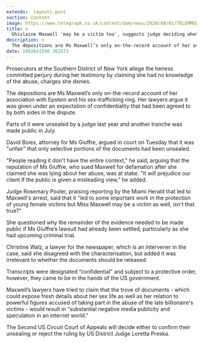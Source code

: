 ```yaml
--- 
extends: _layouts.post 
section: content 
image: https://www.telegraph.co.uk/content/dam/news/2020/08/01/TELEMMGLPICT000236066434_trans_NvBQzQNjv4BqyuLFFzXshuGqnr8zPdDWXiTUh73-1IAIBaONvUINpkg.jpeg?impolicy=logo-overlay 
title: > 
  Ghislaine Maxwell 'may be a victim too', suggests judge deciding whether to unseal tranche of secret documents 
description: > 
  The depositions are Ms Maxwell’s only on-the-record account of her association with Epstein and his sex-trafficking ring.Her lawyers argue it was given under an expectation of confidentiality that had been agreed to by both sides in the dispute.Parts of it were unsealed by a judge last year and another tranche was made public in July.David Boies, attorney for Ms Giuffre, argued in court on Tuesday that it was "unfair" that only selective portions of the documents had been unsealed.The Second US Circuit Court of Appeals will decide either to confirm their unsealing or reject the ruling by US District Judge Loretta Preska. 
date: 1602641598.362573 
--- 
```

Prosecutors at the Southern District of New York allege the heiress committed perjury during her testimony by claiming she had no knowledge of the abuse, charges she denies.

The depositions are Ms Maxwell’s only on-the-record account of her association with Epstein and his sex-trafficking ring. Her lawyers argue it was given under an expectation of confidentiality that had been agreed to by both sides in the dispute.

Parts of it were unsealed by a judge last year and another tranche was made public in July.

David Boies, attorney for Ms Giuffre, argued in court on Tuesday that it was "unfair" that only selective portions of the documents had been unsealed.

"People reading it don't have the entire context," he said, arguing that the reputation of Ms Giuffre, who sued Maxwell for defamation after she claimed she was lying about her abuse, was at stake. "It will prejudice our client if the public is given a misleading view," he added.

Judge Rosemary Pooler, praising reporting by the Miami Herald that led to Maxwell's arrest, said that it "led to some important work in the protection of young female victims but Miss Maxwell may be a victim as well, isn't that true?"

She questioned why the remainder of the evidence needed to be made public if Ms Giuffre’s lawsuit had already been settled, particularly as she had upcoming criminal trial.

Christine Walz, a lawyer for the newspaper, which is an intervener in the case, said she disagreed with the characterisation, but added it was irrelevant to whether the documents should be released.

Transcripts were designated “confidential” and subject to a protective order, however, they came to be in the hands of the US government.

Maxwell’s lawyers have tried to claim that the trove of documents - which could expose fresh details about her sex life as well as her relation to powerful figures accused of taking part in the abuse of the late billionaire's victims - would result in “substantial negative media publicity and speculation in an internet world."

The Second US Circuit Court of Appeals will decide either to confirm their unsealing or reject the ruling by US District Judge Loretta Preska.